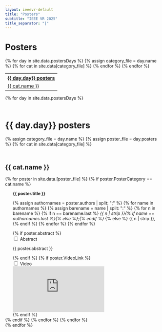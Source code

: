 ```yaml
---
layout: ieeevr-default
title: "Posters"
subtitle: "IEEE VR 2025"
title_separator: "|"
---
```



<h1>Posters</h1>
<div>
    <table class="styled-table">
        <tr>
            {% for day in site.data.postersDays %}
                <tr>
                    <th colspan="4"><a href="#{{ day.id }}">{{ day.day}} posters</a></th>
                </tr>
                {% assign category_file = day.name %}
                {% for cat in site.data[category_file] %}
                    <tr>
                        <td><a href="#{{ cat.id }}">{{ cat.name }}</a></td>
                    </tr>
                {% endfor %}
            {% endfor %}    
        </tr>
    </table>
</div>
<div>    
    {% for day in site.data.postersDays %}
    <div>
        <h1 id="{{ day.id }}" class="pink" style="padding-top:25px;">{{ day.day}} posters</h1>  
        {% assign category_file = day.name %}  
        {% assign poster_file = day.posters %}
        {% for cat in site.data[category_file] %}
            <h2 id="{{ cat.id }}" class="pink" style="padding-top:25px;">{{ cat.name }} </h2>  
            {% for poster in site.data.[poster_file] %}
                {% if poster.PosterCategory == cat.name %}
                    <div style="margin-left: 25px;">                                  
                        <p class="medLarge" id="{{ paper.id }}" style="margin-bottom: 0.3em;">
                            <strong>{{ poster.title }}</strong>
                        </p>
                        <p class="font_70" >
                            {% assign authornames = poster.authors | split: ";" %}
                            {% for name in authornames %}
                                {% assign barename = name | split: ":" %}
                                {% for n in barename %}
                                    {% if n == barename.last %}
                                        <i>{{ n | strip }}{% if name == authornames.last %}{% else %};{% endif %}</i>
                                    {% else %}                            
                                        <span class="bold">{{ n | strip }},</span>
                                    {% endif %}
                                {% endfor %} 
                            {% endfor %}
                        </p>
                        {% if poster.abstract %}
                            <div id="abstract_{{ poster.VideoLink }}" class="wrap-collabsible"> <input id="collapsibleabstract{{ poster.VideoLink }}" class="toggle" type="checkbox"> 
                                <label for="collapsibleabstract{{ poster.VideoLink }}" class="lbl-toggle">Abstract</label>
                                <div class="collapsible-content">
                                    <div class="content-inner">
                                        <p>{{ poster.abstract }}</p>
                                    </div>
                                </div>
                            </div>   
                        {% endif %}
                        {% if poster.VideoLink %}
                        <div id="video_{{ poster.VideoLink }}" class="wrap-collabsible"> <input id="collapsiblevideo{{ poster.VideoLink }}" class="toggle" type="checkbox"> 
                            <label for="collapsiblevideo{{ poster.VideoLink }}" class="lbl-toggle">Video</label>
                            <div class="collapsible-content">
                                <div class="content-inner">
                                    <div class="video-container">
                                        <iframe src="https://www.youtube.com/embed/{{ poster.VideoLink }}" frameborder="0" allow="accelerometer; autoplay; encrypted-media; gyroscope; picture-in-picture" allowfullscreen></iframe>
                                    </div>
                                </div>
                            </div>
                        </div>                           
                        {% endif %}
                    </div>
                {% endif %}
            {% endfor %}
        {% endfor %}
    </div>
    {% endfor %}
</div>
